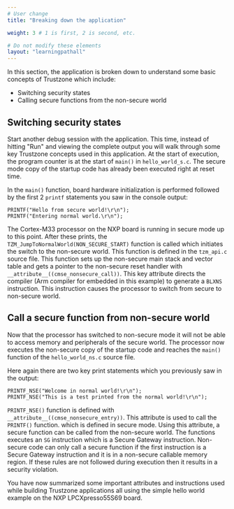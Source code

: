 ```yaml
---
# User change
title: "Breaking down the application"

weight: 3 # 1 is first, 2 is second, etc.

# Do not modify these elements
layout: "learningpathall"
---
```


In this section, the application is broken down to understand some basic concepts of Trustzone which include:

* Switching security states
* Calling secure functions from the non-secure world

## Switching security states

Start another debug session with the application. This time, instead of hitting "Run" and viewing the complete output you will walk through some key Trustzone concepts used in this application.
At the start of execution, the program counter is at the start of `main()` in `hello_world_s.c`. The secure mode copy of the startup code has already been executed right at reset time. 

In the `main()` function, board hardware initialization is performed followed by the first 2 `printf` statements you saw in the console output:

```output
PRINTF("Hello from secure world!\r\n");
PRINTF("Entering normal world.\r\n");
```
The Cortex-M33 processor on the NXP board is running in secure mode up to this point. After these prints, the `TZM_JumpToNormalWorld(NON_SECURE_START)` function is called which initiates the switch to the non-secure world. This function is defined in the `tzm_api.c` source file. This function sets up the non-secure main stack and vector table and gets a pointer to the non-secure reset handler with `__attribute__((cmse_nonsecure_call))`. This key attribute directs the compiler (Arm compiler for embedded in this example) to generate a `BLXNS` instruction. This instruction causes the processor to switch from secure to non-secure world.

## Call a secure function from non-secure world

Now that the processor has switched to non-secure mode it will not be able to access memory and peripherals of the secure world. The processor now executes the non-secure copy of the startup code and reaches the `main()` function of the `hello_world_ns.c` source file. 

Here again there are two key print statements which you previously saw in the output:

```output
PRINTF_NSE("Welcome in normal world!\r\n");
PRINTF_NSE("This is a test printed from the normal world!\r\n");
```
`PRINTF_NSE()` function is defined with `__attribute__((cmse_nonsecure_entry))`. This attribute is used to call the `PRINTF()` function. which is defined in secure mode. 
Using this attribute, a secure function can be called from the non-secure world. The functions executes an `SG` instruction which is a Secure Gateway instruction. Non-secure code can only call a secure function if the first instruction is a Secure Gateway instruction and it is in a non-secure callable memory region. If these rules are not followed during execution then it results in a security violation. 

You have now summarized some important attributes and instructions used while building Trustzone applications all using the simple hello world example on the NXP LPCXpresso55S69 board.
